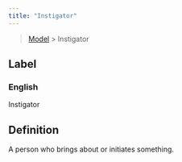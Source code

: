 ```yaml
---
title: "Instigator"
---
```


> [Model](./../) > Instigator

## Label

### English
Instigator


## Definition
A person who brings about or initiates something. 


    
